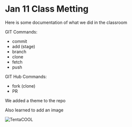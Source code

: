 # Jan 11 Class Metting

Here is some documentation of what we did in the classroom

GIT Commands:

* commit
* add (stage)
* branch
* clone
* fetch
* push
  
GIT Hub Commands:

* fork (clone)
* PR

We added a theme to the repo

Also learned to add an image

![TentaCOOL](v5q67mQKQXF73829E4HX--1--fuepq.jpg)
